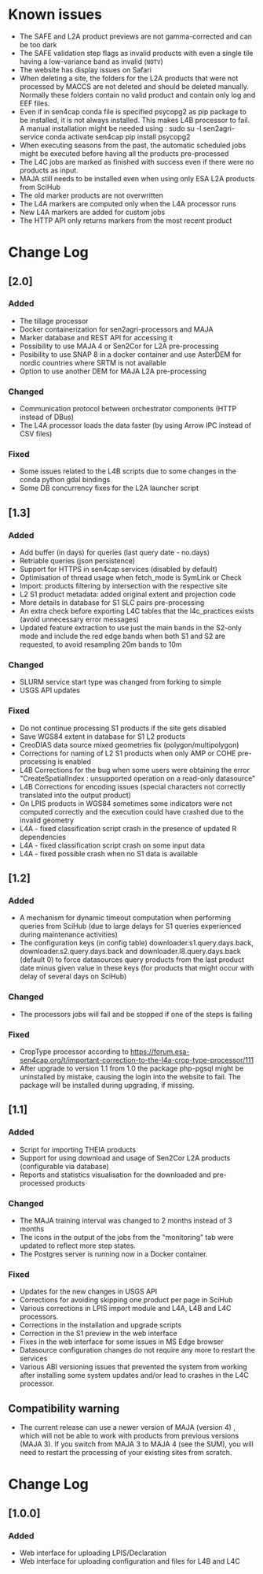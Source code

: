 # Known issues
 - The SAFE and L2A product previews are not gamma-corrected and can be too dark
 - The SAFE validation step flags as invalid products with even a single tile having a low-variance band as invalid (`NOTV`)
 - The website has display issues on Safari
 - When deleting a site, the folders for the L2A products that were not processed by MACCS are not deleted and should be deleted manually. Normally these folders contain no valid product and contain only log and EEF files.
 - Even if in sen4cap conda file is specified psycopg2 as pip package to be installed, it is not always installed. This makes L4B processor to fail. A manual installation might be needed using :
    sudo su -l sen2agri-service
    conda activate sen4cap
    pip install psycopg2
 - When executing seasons from the past, the automatic scheduled jobs might be executed before having all the products pre-processed
 - The L4C jobs are marked as finished with success even if there were no products as input.
 - MAJA still needs to be installed even when using only ESA L2A products from SciHub
 - The old marker products are not overwritten
 - The L4A markers are computed only when the L4A processor runs
 - New L4A markers are added for custom jobs
 - The HTTP API only returns markers from the most recent product

# Change Log

## [2.0]
### Added
- The tillage processor
- Docker containerization for sen2agri-processors and MAJA
- Marker database and REST API for accessing it
- Possibility to use MAJA 4 or Sen2Cor for L2A pre-processing
- Posibility to use SNAP 8 in a docker container and use AsterDEM for nordic countries where SRTM is not available
- Option to use another DEM for MAJA L2A pre-processing

### Changed
- Communication protocol between orchestrator components (HTTP instead of DBus)
- The L4A processor loads the data faster (by using Arrow IPC instead of CSV files)

### Fixed
- Some issues related to the L4B scripts due to some changes in the conda python gdal bindings
- Some DB concurrency fixes for the L2A launcher script

## [1.3]
### Added
- Add buffer (in days) for queries (last query date - no.days)
- Retriable queries (json persistence)
- Support for HTTPS in sen4cap services (disabled by default)
- Optimisation of thread usage when fetch_mode is SymLink or Check
- Import: products filtering by intersection with the respective site
- L2 S1 product metadata: added original extent and projection code
- More details in database for S1 SLC pairs pre-processing
- An extra check before exporting L4C tables that the l4c_practices exists (avoid unnecessary error messages)
- Updated feature extraction to use just the main bands in the S2-only mode and include the red edge bands when both S1 and S2 are requested, to avoid resampling 20m bands to 10m

### Changed
- SLURM service start type was changed from forking to simple
- USGS API updates

### Fixed
- Do not continue processing S1 products if the site gets disabled
- Save WGS84 extent in database for S1 L2 products
- CreoDIAS data source mixed geometries fix (polygon/multipolygon)
- Corrections for naming of L2 S1 products when only AMP or COHE pre-processing is enabled
- L4B Corrections for the bug when some users were obtaining the error "CreateSpatialIndex : unsupported operation on a read-only datasource"
- L4B Corrections for encoding issues (special characters not correctly translated into the output product)
- On LPIS products in WGS84 sometimes some indicators were not computed correctly and the execution could have crashed due to the invalid geometry
- L4A - fixed classification script crash in the presence of updated R dependencies
- L4A - fixed classification script crash on some input data
- L4A - fixed possible crash when no S1 data is available


## [1.2]
### Added
  - A mechanism for dynamic timeout computation when performing queries from SciHub (due to large delays for S1 queries experienced during maintenance activities)
  - The configuration keys (in config table) downloader.s1.query.days.back, downloader.s2.query.days.back and downloader.l8.query.days.back (default 0) to force datasources query products from the last product date minus given value in these keys (for products that might occur with delay of several days on SciHub)

### Changed
  - The processors jobs will fail and be stopped if one of the steps is failing

### Fixed
  - CropType processor according to https://forum.esa-sen4cap.org/t/important-correction-to-the-l4a-crop-type-processor/111
  - After upgrade to version 1.1 from 1.0 the package php-pgsql might be uninstalled by mistake, causing the login into the website to fail. The package will be installed during upgrading, if missing.

## [1.1]
### Added
  - Script for importing THEIA products
  - Support for using download and usage of Sen2Cor L2A products (configurable via database)
  - Reports and statistics visualisation for the downloaded and pre-processed products

### Changed
  - The MAJA training interval was changed to 2 months instead of 3 months
  - The icons in the output of the jobs from the "monitoring" tab were updated to reflect more step states.
  - The Postgres server is running now in a Docker container.

### Fixed
  - Updates for the new changes in USGS API
  - Corrections for avoiding skipping one product per page in SciHub
  - Various corrections in LPIS import module and L4A, L4B and L4C processors.
  - Corrections in the installation and upgrade scripts
  - Correction in the S1 preview in the web interface
  - Fixes in the web interface for some issues in MS Edge browser
  - Datasource configuration changes do not require any more to restart the services
  - Various ABI versioning issues that prevented the system from working after installing some system updates and/or lead to crashes in the L4C processor.

## Compatibility warning

  - The current release can use a newer version of MAJA (version 4) , which will not be able to work with products from previous versions (MAJA 3). If you switch from MAJA 3 to MAJA 4 (see the SUM), you will need to restart the processing of your existing sites from scratch.

# Change Log

## [1.0.0]

### Added
  - Web interface for uploading LPIS/Declaration
  - Web interface for uploading configuration and files for L4B and L4C

